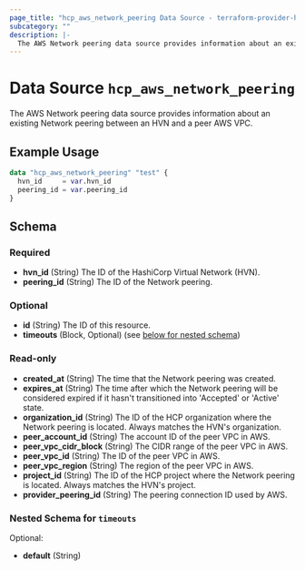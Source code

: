 ```yaml
---
page_title: "hcp_aws_network_peering Data Source - terraform-provider-hcp"
subcategory: ""
description: |-
  The AWS Network peering data source provides information about an existing Network peering between an HVN and a peer AWS VPC.
---
```


# Data Source `hcp_aws_network_peering`

The AWS Network peering data source provides information about an existing Network peering between an HVN and a peer AWS VPC.

## Example Usage

```terraform
data "hcp_aws_network_peering" "test" {
  hvn_id     = var.hvn_id
  peering_id = var.peering_id
}
```

## Schema

### Required

- **hvn_id** (String) The ID of the HashiCorp Virtual Network (HVN).
- **peering_id** (String) The ID of the Network peering.

### Optional

- **id** (String) The ID of this resource.
- **timeouts** (Block, Optional) (see [below for nested schema](#nestedblock--timeouts))

### Read-only

- **created_at** (String) The time that the Network peering was created.
- **expires_at** (String) The time after which the Network peering will be considered expired if it hasn't transitioned into 'Accepted' or 'Active' state.
- **organization_id** (String) The ID of the HCP organization where the Network peering is located. Always matches the HVN's organization.
- **peer_account_id** (String) The account ID of the peer VPC in AWS.
- **peer_vpc_cidr_block** (String) The CIDR range of the peer VPC in AWS.
- **peer_vpc_id** (String) The ID of the peer VPC in AWS.
- **peer_vpc_region** (String) The region of the peer VPC in AWS.
- **project_id** (String) The ID of the HCP project where the Network peering is located. Always matches the HVN's project.
- **provider_peering_id** (String) The peering connection ID used by AWS.

<a id="nestedblock--timeouts"></a>
### Nested Schema for `timeouts`

Optional:

- **default** (String)


